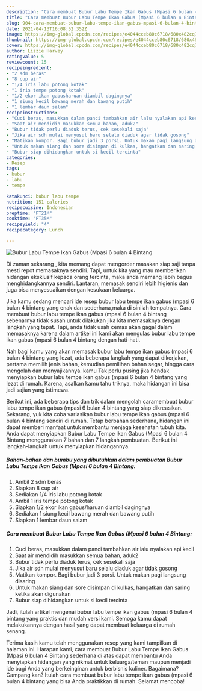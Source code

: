 ```yaml
---
description: "Cara membuat Bubur Labu Tempe Ikan Gabus (Mpasi 6 bulan 4 Bintang yang enak dan Mudah Dibuat"
title: "Cara membuat Bubur Labu Tempe Ikan Gabus (Mpasi 6 bulan 4 Bintang yang enak dan Mudah Dibuat"
slug: 904-cara-membuat-bubur-labu-tempe-ikan-gabus-mpasi-6-bulan-4-bintang-yang-enak-dan-mudah-dibuat
date: 2021-04-13T16:08:52.352Z
image: https://img-global.cpcdn.com/recipes/e4044cceb80c6718/680x482cq70/bubur-labu-tempe-ikan-gabus-mpasi-6-bulan-4-bintang-foto-resep-utama.jpg
thumbnail: https://img-global.cpcdn.com/recipes/e4044cceb80c6718/680x482cq70/bubur-labu-tempe-ikan-gabus-mpasi-6-bulan-4-bintang-foto-resep-utama.jpg
cover: https://img-global.cpcdn.com/recipes/e4044cceb80c6718/680x482cq70/bubur-labu-tempe-ikan-gabus-mpasi-6-bulan-4-bintang-foto-resep-utama.jpg
author: Lizzie Harvey
ratingvalue: 5
reviewcount: 15
recipeingredient:
- "2 sdm beras"
- "8 cup air"
- "1/4 iris labu potong kotak"
- "1 iris tempe potong kotak"
- "1/2 ekor ikan gabusharuan diambil dagingnya"
- "1 siung kecil bawang merah dan bawang putih"
- "1 lembar daun salam"
recipeinstructions:
- "Cuci beras, masukkan dalam panci tambahkan air lalu nyalakan api kecil"
- "Saat air mendidih masukkan semua bahan, aduk2"
- "Bubur tidak perlu diaduk terus, cek sesekali saja"
- "Jika air sdh mulai menyusut baru selalu diaduk agar tidak gosong"
- "Matikan kompor. Bagi bubur jadi 3 porsi. Untuk makan pagi langsung disaring"
- "Untuk makan siang dan sore disimpan di kulkas, hangatkan dan saring ketika akan digunakan"
- "Bubur siap dihidangkan untuk si kecil tercinta"
categories:
- Resep
tags:
- bubur
- labu
- tempe

katakunci: bubur labu tempe 
nutrition: 151 calories
recipecuisine: Indonesian
preptime: "PT21M"
cooktime: "PT35M"
recipeyield: "4"
recipecategory: Lunch

---
```



![Bubur Labu Tempe Ikan Gabus (Mpasi 6 bulan 4 Bintang](https://img-global.cpcdn.com/recipes/e4044cceb80c6718/680x482cq70/bubur-labu-tempe-ikan-gabus-mpasi-6-bulan-4-bintang-foto-resep-utama.jpg)

Di zaman  sekarang , kita memang dapat mengorder masakan siap saji tanpa mesti repot memasaknya sendiri. Tapi, untuk kita yang mau memberikan hidangan eksklusif kepada orang tercinta, maka anda memang lebih bagus menghidangkannya sendiri. Lantaran, memasak sendiri lebih higienis dan juga bisa menyesuaikan dengan kesukaan keluarga.

Jika kamu sedang mencari ide resep bubur labu tempe ikan gabus (mpasi 6 bulan 4 bintang yang enak dan sederhana,maka di sinilah tempatnya. Cara membuat bubur labu tempe ikan gabus (mpasi 6 bulan 4 bintang  sebenarnya tidak susah untuk dilakukan jika kita memasaknya dengan langkah yang tepat. Tapi, anda tidak usah cemas akan gagal dalam memasaknya 
karena dalam artikel ini kami akan mengulas bubur labu tempe ikan gabus (mpasi 6 bulan 4 bintang dengan hati-hati.  



Nah bagi kamu yang akan memasak bubur labu tempe ikan gabus (mpasi 6 bulan 4 bintang yang lezat, ada beberapa langkah yang dapat dikerjakan, pertama memilih jenis bahan, kemudian pemilihan bahan segar, hingga cara mengolah dan menyajikannya. kamu Tak perlu pusing jika hendak menyiapkan bubur labu tempe ikan gabus (mpasi 6 bulan 4 bintang yang lezat di rumah. Karena, asalkan kamu  tahu triknya, maka hidangan ini bisa jadi sajian yang istimewa.

Berikut ini, ada beberapa tips dan trik dalam mengolah caramembuat bubur labu tempe ikan gabus (mpasi 6 bulan 4 bintang yang siap dikreasikan. Sekarang, yuk kita coba variasikan bubur labu tempe ikan gabus (mpasi 6 bulan 4 bintang sendiri di rumah. Tetap berbahan sederhana, hidangan ini dapat memberi manfaat untuk membantu menjaga kesehatan tubuh kita. Anda dapat menyiapkan Bubur Labu Tempe Ikan Gabus (Mpasi 6 bulan 4 Bintang menggunakan 7 bahan dan 7 langkah pembuatan. Berikut ini langkah-langkah untuk menyiapkan hidangannya.

<!--inarticleads1-->

##### Bahan-bahan dan bumbu yang dibutuhkan dalam pembuatan Bubur Labu Tempe Ikan Gabus (Mpasi 6 bulan 4 Bintang:

1. Ambil 2 sdm beras
1. Siapkan 8 cup air
1. Sediakan 1/4 iris labu potong kotak
1. Ambil 1 iris tempe potong kotak
1. Siapkan 1/2 ekor ikan gabus/haruan diambil dagingnya
1. Sediakan 1 siung kecil bawang merah dan bawang putih
1. Siapkan 1 lembar daun salam




<!--inarticleads2-->

##### Cara membuat Bubur Labu Tempe Ikan Gabus (Mpasi 6 bulan 4 Bintang:

1. Cuci beras, masukkan dalam panci tambahkan air lalu nyalakan api kecil
1. Saat air mendidih masukkan semua bahan, aduk2
1. Bubur tidak perlu diaduk terus, cek sesekali saja
1. Jika air sdh mulai menyusut baru selalu diaduk agar tidak gosong
1. Matikan kompor. Bagi bubur jadi 3 porsi. Untuk makan pagi langsung disaring
1. Untuk makan siang dan sore disimpan di kulkas, hangatkan dan saring ketika akan digunakan
1. Bubur siap dihidangkan untuk si kecil tercinta




Jadi, itulah artikel mengenai  bubur labu tempe ikan gabus (mpasi 6 bulan 4 bintang  yang praktis dan mudah versi kami. Semoga kamu dapat melakukannya dengan hasil yang dapat membuat keluarga di rumah senang. 

Terima kasih kamu telah menggunakan resep yang kami tampilkan di halaman ini. Harapan kami, cara membuat  Bubur Labu Tempe Ikan Gabus (Mpasi 6 bulan 4 Bintang sederhana di atas dapat membantu Anda menyiapkan hidangan yang nikmat untuk keluarga/teman maupun menjadi ide bagi Anda yang berkeinginan untuk berbisnis kuliner. Bagaimana? Gampang kan? Itulah cara membuat bubur labu tempe ikan gabus (mpasi 6 bulan 4 bintang yang bisa Anda praktikkan di rumah. Selamat mencoba!

